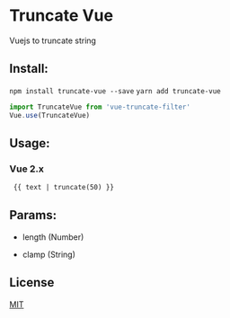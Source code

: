 # Truncate Vue

Vuejs to truncate string

## Install:


 `npm install truncate-vue --save`
 `yarn add truncate-vue`

  ``` js
  import TruncateVue from 'vue-truncate-filter'
  Vue.use(TruncateVue)
  ```

## Usage:

### Vue 2.x
 ```html
  {{ text | truncate(50) }}
 ```
## Params:
- length (Number)
  
- clamp (String)
  
## License

[MIT](http://opensource.org/licenses/MIT)
